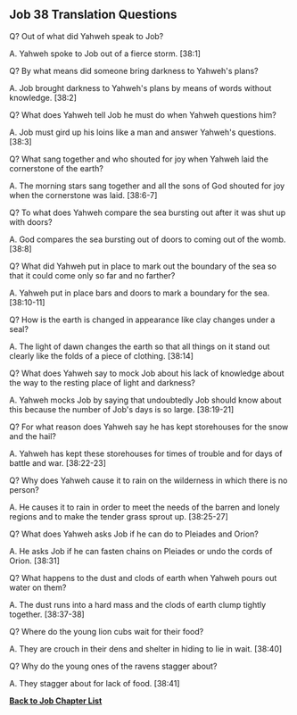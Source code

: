 ## Job 38 Translation Questions ##

Q? Out of what did Yahweh speak to Job?

A. Yahweh spoke to Job out of a fierce storm. [38:1]

Q? By what means did someone bring darkness to Yahweh's plans?

A. Job brought darkness to Yahweh's plans by means of words without knowledge. [38:2]

Q? What does Yahweh tell Job he must do when Yahweh questions him?

A. Job must gird up his loins like a man and answer Yahweh's questions. [38:3]

Q? What sang together and who shouted for joy when Yahweh laid the cornerstone of the earth?

A. The morning stars sang together and all the sons of God shouted for joy when the cornerstone was laid. [38:6-7]

Q? To what does Yahweh compare the sea bursting out after it was shut up with doors?

A. God compares the sea bursting out of doors to coming out of the womb. [38:8]

Q? What did Yahweh put in place to mark out the boundary of the sea so that it could come only so far and no farther?

A. Yahweh put in place bars and doors to mark a boundary for the sea. [38:10-11]

Q? How is the earth is changed in appearance like clay changes under a seal?

A. The light of dawn changes the earth so that all things on it stand out clearly like the folds of a piece of clothing. [38:14]

Q? What does Yahweh say to mock Job about his lack of knowledge about the way to the resting place of light and darkness?

A. Yahweh mocks Job by saying that undoubtedly Job should know about this because the number of Job's days is so large. [38:19-21]

Q? For what reason does Yahweh say he has kept storehouses for the snow and the hail?

A. Yahweh has kept these storehouses for times of trouble and for days of battle and war. [38:22-23]

Q? Why does Yahweh cause it to rain on the wilderness in which there is no person?

A. He causes it to rain in order to meet the needs of the barren and lonely regions and to make the tender grass sprout up. [38:25-27]

Q? What does Yahweh asks Job if he can do to Pleiades and Orion?

A. He asks Job if he can fasten chains on Pleiades or undo the cords of Orion. [38:31]

Q? What happens to the dust and clods of earth when Yahweh pours out water on them?

A. The dust runs into a hard mass and the clods of earth clump tightly together. [38:37-38]

Q? Where do the young lion cubs wait for their food?

A. They are crouch in their dens and shelter in hiding to lie in wait. [38:40]

Q? Why do the young ones of the ravens stagger about?

A. They stagger about for lack of food. [38:41]

__[Back to Job Chapter List](./)__


